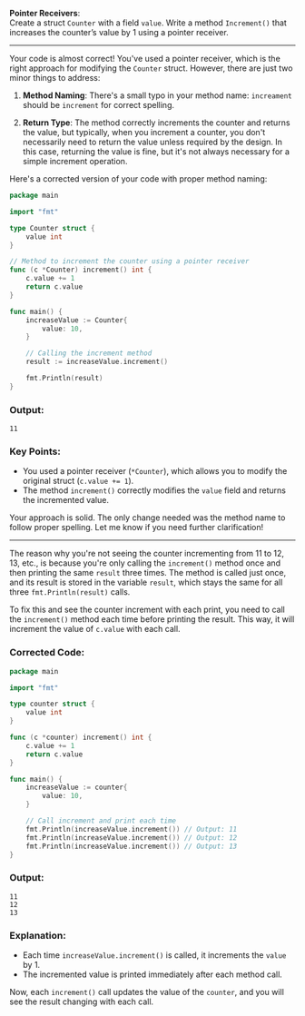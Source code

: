 **Pointer Receivers**:  
    Create a struct `Counter` with a field `value`. Write a method `Increment()` that increases the counter’s value by 1 using a pointer receiver.

---

Your code is almost correct! You've used a pointer receiver, which is the right approach for modifying the `Counter` struct. However, there are just two minor things to address:

1. **Method Naming**: There's a small typo in your method name: `increament` should be `increment` for correct spelling.
   
2. **Return Type**: The method correctly increments the counter and returns the value, but typically, when you increment a counter, you don't necessarily need to return the value unless required by the design. In this case, returning the value is fine, but it's not always necessary for a simple increment operation.

Here's a corrected version of your code with proper method naming:

```go
package main

import "fmt"

type Counter struct {
	value int
}

// Method to increment the counter using a pointer receiver
func (c *Counter) increment() int {
	c.value += 1
	return c.value
}

func main() {
	increaseValue := Counter{
		value: 10,
	}

	// Calling the increment method
	result := increaseValue.increment()

	fmt.Println(result)
}
```

### Output:
```
11
```

### Key Points:
- You used a pointer receiver (`*Counter`), which allows you to modify the original struct (`c.value += 1`).
- The method `increment()` correctly modifies the `value` field and returns the incremented value.

Your approach is solid. The only change needed was the method name to follow proper spelling. Let me know if you need further clarification!


---

The reason why you're not seeing the counter incrementing from 11 to 12, 13, etc., is because you're only calling the `increment()` method once and then printing the same `result` three times. The method is called just once, and its result is stored in the variable `result`, which stays the same for all three `fmt.Println(result)` calls.

To fix this and see the counter increment with each print, you need to call the `increment()` method each time before printing the result. This way, it will increment the value of `c.value` with each call.

### Corrected Code:

```go
package main

import "fmt"

type counter struct {
	value int
}

func (c *counter) increment() int {
	c.value += 1
	return c.value
}

func main() {
	increaseValue := counter{
		value: 10,
	}

	// Call increment and print each time
	fmt.Println(increaseValue.increment()) // Output: 11
	fmt.Println(increaseValue.increment()) // Output: 12
	fmt.Println(increaseValue.increment()) // Output: 13
}
```

### Output:
```
11
12
13
```

### Explanation:
- Each time `increaseValue.increment()` is called, it increments the `value` by 1.
- The incremented value is printed immediately after each method call.

Now, each `increment()` call updates the value of the `counter`, and you will see the result changing with each call.

